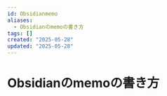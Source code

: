 ```yaml
---
id: Obsidianmemo
aliases:
  - Obsidianのmemoの書き方
tags: []
created: "2025-05-28"
updated: "2025-05-28"
---
```


# Obsidianのmemoの書き方

